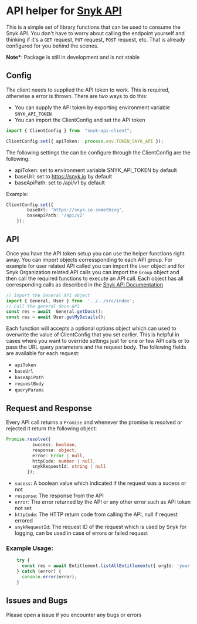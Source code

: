 # API helper for [Snyk API](https://snyk.docs.apiary.io/#reference/users/user-details/get-user-details)
This is a simple set of library functions that can be used to consume the Snyk API. You don't have to worry about calling the endpoint yourself and thinking if it's a `GET` request, `PUT` request, `POST` request, etc. That is already configured for you behind the scenes.

__Note*__: Package is still in development and is not stable


## Config

The client needs to supplied the API token to work. This is required, otherwise a error is thrown. There are two ways to do this:
- You can supply the API token by exporting environment variable `SNYK_API_TOKEN`
- You can import the ClientConfig and set the API token

```ts
import { ClientConfig } from  "snyk-api-client";

ClientConfig.set({ apiToken:  process.env.TOKEN_SNYK_API });
```
The following settings the can be configure through the ClientConfig are the following:

- apiToken: set to environment variable SNYK_API_TOKEN by default
- baseUrl: set to https://snyk.io by default
- baseApiPath: set to /api/v1 by default

Example:
```ts
ClientConfig.set({ 
		baseUrl: 'https://snyk.io.something',
		baseApiPath: '/api/v2'
	});
```

## API

Once you have the API token setup you can use the helper functions right away. You can import objects corressponding to each API group. For example for user related API called you can import the `User` object and for Snyk Organization related API calls you can import the `Group` object and then call the required functions to execute an API call. Each object has all corresponding calls as described in the [Snyk API Documentation](https://snyk.docs.apiary.io/#)

```ts
// Import the General API object
import { General, User } from  '../../src/index';
// Call the general docs API
const res = await  General.getDocs();
const res = await User.getMyDetails();
```

Each function will accepts a optional options object which can used to overwrite the value of ClientConfig that you set earlier. This is helpful in cases where you want to override settings just for one or few API calls or to pass the URL query parameters and the request body. The following fields are available for each request:

- `apiToken`
- `baseUrl`
- `baseApiPath`
- `requestBody`
- `queryParams`

## Request and Response

Every API call returns a `Promise`  and whenever the promise is resolved or rejected it return the following object:

```ts
Promise.resolve({
          success: boolean,
          response: object,
          error: Error | null,
          httpCode: number | null,
          snykRequestId: string | null
        });
```

- `sucess`: A boolean value which indicated if the request was a sucess or not
- `response`: The response from the API
- `error`: The error returned by the API or any other error such as API token not set
- `httpCode`: The HTTP return code from calling the API, null if request errored
- `snykRequestId`: The request ID of the request which is used by Snyk for logging, can be used in case of errors or failed request

### Example Usage:

```ts
    try {
      const res = await Entitlement.listAllEntitlements({ orgId: 'your-snyk-org-id' });
    } catch (error) {
      console.error(error);
    }
```

## Issues and Bugs

Please open a issue if you encounter any bugs or errors